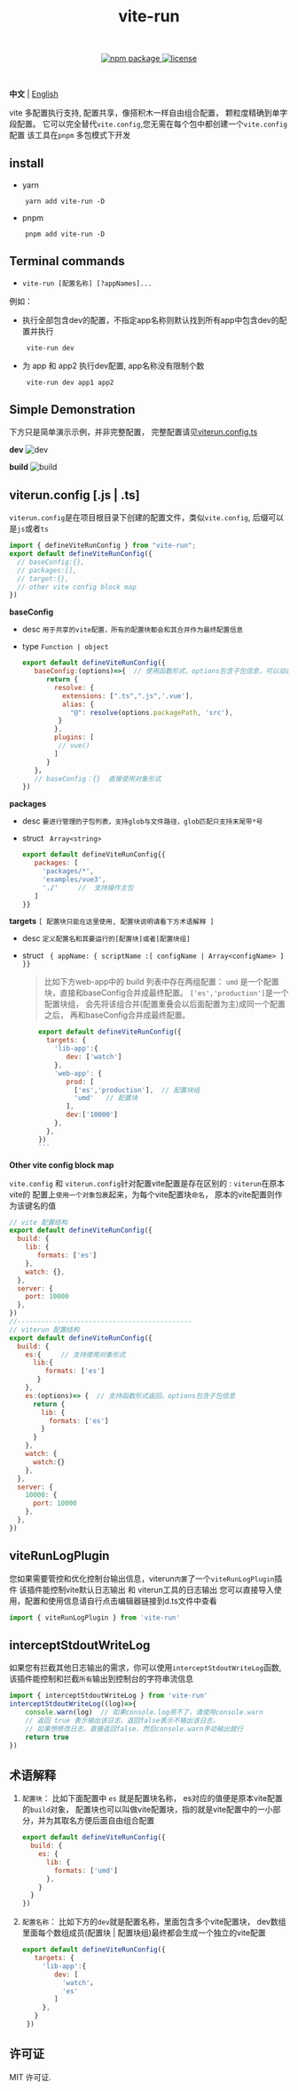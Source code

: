 <h1 align="center">vite-run</h1>
<br/>
<p align="center">
    <a href="https://npmjs.com/package/vite-run">
        <img src="https://img.shields.io/npm/v/vite-run.svg" alt="npm package">
    </a>
    <a href="https://img.shields.io/npm/l/vite-run">
      <img src="https://img.shields.io/npm/l/vite-run?" alt="license"/>
    </a>
</p>
<br/>


**中文** | [English](./README.md)

vite 多配置执行支持, 配置共享，像搭积木一样自由组合配置，
颗粒度精确到单字段配置。
它可以完全替代`vite.config`,您无需在每个包中都创建一个`vite.config`配置
该工具在`pnpm` 多包模式下开发


## install

- yarn

```shell
    yarn add vite-run -D
```

- pnpm

```shell
    pnpm add vite-run -D
```

## Terminal commands

-   ```shell
    vite-run [配置名称] [?appNames]...
    ```

例如：

- 执行全部包含dev的配置，不指定app名称则默认找到所有app中包含dev的配置并执行
    ```shell
     vite-run dev
    ```
- 为 app 和 app2 执行dev配置, app名称没有限制个数
    ```shell
     vite-run dev app1 app2
    ```

## Simple Demonstration

下方只是简单演示示例，并非完整配置，
完整配置请见[viterun.config.ts](./viterun.config.ts)

**dev**
![dev](./images/dev.png)

**build**
![build](./images/build.png)

## viterun.config [.js | .ts]

`viterun.config`是在项目根目录下创建的配置文件，类似`vite.config`,
后缀可以是`js`或者`ts`

```javascript
import { defineViteRunConfig } from "vite-run";
export default defineViteRunConfig({
  // baseConfig:{},
  // packages:[],
  // target:{},
  // other vite config block map
})
```

**baseConfig**

- desc  `用于共享的vite配置，所有的配置块都会和其合并作为最终配置信息`
- type `Function | object`

    ```javascript
    export default defineViteRunConfig({
       baseConfig:(options)=>{  // 使用函数形式，options包含子包信息，可以动态生成配置
          return {
            resolve: {
              extensions: [".ts",".js",'.vue'],
              alias: {
                "@": resolve(options.packagePath, 'src'),
             }
            },
            plugins: [
             // vue()
            ]
          }
       }，
       // baseConfig：{}  直接使用对象形式
    })
    ```

**packages**

- desc  `要进行管理的子包列表，支持glob与文件路径，glob匹配只支持末尾带*号`
- struct ``` Array<string>```

    ```javascript
    export default defineViteRunConfig{{
       packages: [
         'packages/*',
         'examples/vue3',
         './'     //  支持操作主包
       ]
    }}
    ```

**targets** `[ 配置块只能在这里使用, 配置块说明请看下方术语解释 ]`

- desc  `定义配置名和其要运行的[配置块]或者[配置块组]`
- struct ``` { appName: { scriptName :[ configName | Array<configName> ] }}```
  > 比如下方web-app中的 build 列表中存在两组配置：
  `umd` 是一个配置块，直接和baseConfig合并成最终配置。
  `['es','production']`是一个配置块组，
  会先将该组合并(配置重叠会以后面配置为主)成同一个配置之后，
  再和baseConfig合并成最终配置。

  ```javascript
      export default defineViteRunConfig({
        targets: {
          'lib-app':{
             dev: ['watch']
          },
          'web-app': {
             prod: [
               ['es','production'],  // 配置块组
               'umd'   // 配置块
             ],
             dev:['10000']
          },
        },
      })
      ```

**Other vite config block map**

`vite.config` 和 `viterun.config`针对配置vite配置是存在区别的 :
`viterun`在原本vite的 配置上`使用一个对象包裹`起来，为每个vite配置块`命名`，
原本的vite配置则作为该键名的值

```javascript
// vite 配置结构
export default defineViteRunConfig({
  build: {
    lib: {
       formats: ['es']
    },
    watch: {},
  },
  server: {
    port: 10000
  },
})
//--------------------------------------------
// viterun 配置结构
export default defineViteRunConfig({
  build: {
    es:{     // 支持使用对象形式
      lib:{
         formats: ['es']
       }
    },
    es:(options)=> {  // 支持函数形式返回，options包含子包信息
      return {
        lib: {
          formats: ['es']
        }
      }
    },
    watch: {
      watch:{}
    },
  },
  server: {
    10000: {
      port: 10000
    },
  },
})


```


## viteRunLogPlugin

您如果需要管控和优化控制台输出信息，viterun`内置`了一个`viteRunLogPlugin`插件
该插件能控制vite默认日志输出 和 viterun工具的日志输出
您可以直接导入使用，配置和使用信息请自行点击编辑器链接到d.ts文件中查看

```javascript
import { viteRunLogPlugin } from 'vite-run'
```

## interceptStdoutWriteLog

如果您有拦截其他日志输出的需求，你可以使用`interceptStdoutWriteLog`函数,
该插件能控制和拦截`所有`输出到控制台的字符串流信息

```javascript
import { interceptStdoutWriteLog } from 'vite-run'
interceptStdoutWriteLog((log)=>{
    console.warn(log)  // 如果console.log用不了，请使用console.warn
    // 返回 true 表示输出该日志，返回false表示不输出该日志，
    // 如果想修改日志，直接返回false，然后console.warn手动输出就行
    return true
})
```


## 术语解释

1. `配置块`： 比如下面配置中 `es` 就是配置块名称，
   es对应的值便是原本vite配置的`build`对象，
   配置块也可以叫做vite配置块，指的就是vite配置中的一小部分，并为其取名方便后面自由组合配置
    ```javascript
    export default defineViteRunConfig({
      build: {
        es: {
          lib: {
            formats: ['umd']
          },
        }
      }
    })
    ```
2. `配置名称`： 比如下方的`dev`就是配置名称，里面包含多个vite配置块，
   dev数组里面每个数组成员(配置块 | 配置块组)最终都会生成一个独立的vite配置
   ```javascript
   export default defineViteRunConfig({
      targets: {
        'lib-app':{
           dev: [
             'watch'，
             'es'
           ]
        },
      }
    })
   ```

## 许可证

MIT 许可证.
